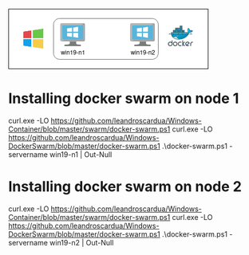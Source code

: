 ![alt text](https://github.com/leandroscardua/Windows-Container/blob/master/swarm/Untitled%20Diagram-Page-1.png)

# Installing docker swarm on node 1
curl.exe -LO https://github.com/leandroscardua/Windows-Container/blob/master/swarm/docker-swarm.ps1
curl.exe -LO https://github.com/leandroscardua/Windows-DockerSwarm/blob/master/docker-swarm.ps1
.\docker-swarm.ps1 -servername win19-n1 | Out-Null

# Installing docker swarm on node 2
curl.exe -LO https://github.com/leandroscardua/Windows-Container/blob/master/swarm/docker-swarm.ps1
curl.exe -LO https://github.com/leandroscardua/Windows-DockerSwarm/blob/master/docker-swarm.ps1
.\docker-swarm.ps1 -servername win19-n2 | Out-Null
